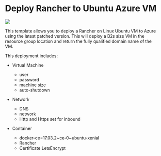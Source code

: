 # Deploy Rancher to Ubuntu Azure VM

<a href="https://portal.azure.com/#create/Microsoft.Template/uri/https%3A%2F%2Fraw.githubusercontent.com%2Fhebertsonm%2Francher2azure%2Fmaster%2FrancherTemplate.json" target="_blank">
    <img src="http://azuredeploy.net/deploybutton.png"/>
</a>

This template allows you to deploy a Rancher on Linux Ubuntu VM to Azure using the latest patched version. This will deploy a B2s size VM in the resource group location and return the fully qualified domain name of the VM.

This deployment includes:
* Virtual Machine
    * user
    * password
    * machine size
    * auto-shutdown
    
* Network
    * DNS
    * network
    * Http and Https set for inbound
    
* Container
    * docker-ce=17.03.2~ce-0~ubuntu-xenial
    * Rancher
    * Certificate LetsEncrypt
